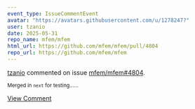 ```yaml
---
event_type: IssueCommentEvent
avatar: "https://avatars.githubusercontent.com/u/1278247?"
user: tzanio
date: 2025-05-31
repo_name: mfem/mfem
html_url: https://github.com/mfem/mfem/pull/4804
repo_url: https://github.com/mfem/mfem
---
```


<a href='https://github.com/tzanio' target='_blank'>tzanio</a> commented on issue <a href='https://github.com/mfem/mfem/pull/4804' target='_blank'>mfem/mfem#4804</a>.

<small>Merged in `next` for testing......</small>

<a href='https://github.com/mfem/mfem/pull/4804' target='_blank'>View Comment</a>